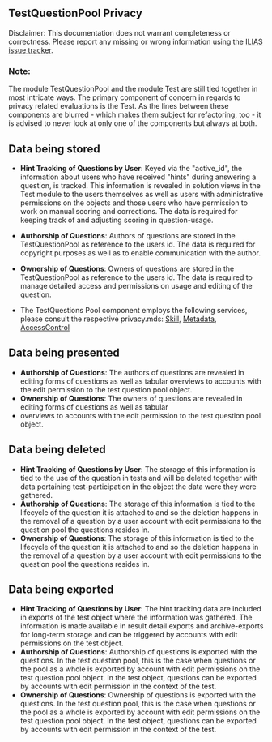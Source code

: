 ## TestQuestionPool Privacy
Disclaimer: This documentation does not warrant completeness or correctness. Please report any missing or wrong information using the <a href="https://mantis.ilias.de/">ILIAS issue tracker</a>. 

### Note:
The module TestQuestionPool and the module Test are still tied together in most intricate ways. The primary 
component of concern in regards to privacy related evaluations is the Test. As the lines between these components
are blurred - which makes them subject for refactoring, too - it is advised to never look at only one of the components
but always at both.

## Data being stored

- **Hint Tracking of Questions by User**:
  Keyed via the "active_id", the information about users who have received "hints" during answering a question, is tracked.
  This information is revealed in solution views in the Test module to the users themselves as well as users with administrative permissions on the objects and those users who have permission to work on manual scoring and corrections.
  The data is required for keeping track of and adjusting scoring in question-usage.

- **Authorship of Questions**:
  Authors of questions are stored in the TestQuestionPool as reference to the users id. 
  The data is required for copyright purposes as well as to enable communication with the author.

- **Ownership of Questions**:
  Owners of questions are stored in the TestQuestionPool as reference to the users id. 
  The data is required to manage detailed access and permissions on usage and editing of the question.
  
- The TestQuestions Pool component employs the following services, please consult the respective privacy.mds: [Skill](../../Services/Skill/PRIVACY.md), [Metadata](../../Services/MetaData/Privacy.md), [AccessControl](../../Services/AccessControl/PRIVACY.md)


## Data being presented 
- **Authorship of Questions**: 
The authors of questions are revealed in editing forms of questions as well as tabular 
overviews to accounts with the edit permission to the test question pool object.
- **Ownership of Questions**:
The owners of questions are revealed in editing forms of questions as well as tabular 
- overviews to accounts with the edit permission to the test question pool object.

## Data being deleted 
- **Hint Tracking of Questions by User**:
    The storage of this information is tied to the use of the question in tests and will be deleted together with data
    pertaining test-participation in the object the data were they were gathered.
- **Authorship of Questions**: 
The storage of this information is tied to the lifecycle of the question it is attached
to and so the deletion happens in the removal of a question by a user account with edit permissions to the question 
pool the questions resides in.
- **Ownership of Questions**:
The storage of this information is tied to the lifecycle of the question it is attached
  to and so the deletion happens in the removal of a question by a user account with edit permissions to the question
  pool the questions resides in.


## Data being exported 
- **Hint Tracking of Questions by User**:
  The hint tracking data are included in exports of the test object where the information was gathered. The information
is made available in result detail exports and archive-exports for long-term storage and can be triggered by accounts
with edit permissions on the test object.
- **Authorship of Questions**:
  Authorship of questions is exported with the questions. In the test question pool, this is the case when questions or
the pool as a whole is exported by account with edit permissions on the test question pool object.
In the test object, questions can be exported by accounts with edit permission in the context of the test.
- **Ownership of Questions**:
 Ownership of questions is exported with the questions. In the test question pool, this is the case when questions or
  the pool as a whole is exported by account with edit permissions on the test question pool object.
  In the test object, questions can be exported by accounts with edit permission in the context of the test.
